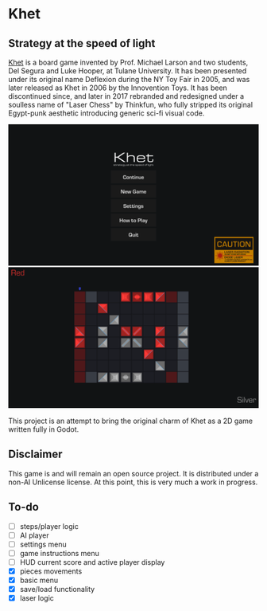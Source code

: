 # Khet
## Strategy at the speed of light

[Khet](https://en.wikipedia.org/wiki/Khet_(game)) is a board game invented by Prof. Michael Larson and two students, Del Segura and Luke Hooper, at Tulane University. It has been presented under its original name Deflexion during the NY Toy Fair in 2005, and was later released as Khet in 2006 by the Innovention Toys. It has been discontinued since, and later in 2017 rebranded and redesigned under a soulless name of "Laser Chess" by Thinkfun, who fully stripped its original Egypt-punk aesthetic introducing generic sci-fi visual code. 

![main-menu](demo/main-screen.png)
![new-game](demo/new-game.png)

This project is an attempt to bring the original charm of Khet as a 2D game written fully in Godot.

## Disclaimer

This game is and will remain an open source project. It is distributed under a non-AI Unlicense license. At this point, this is very much a work in progress.

## To-do
- [ ] steps/player logic
- [ ] AI player
- [ ] settings menu
- [ ] game instructions menu
- [ ] HUD current score and active player display
- [x] pieces movements
- [x] basic menu
- [x] save/load functionality
- [x] laser logic